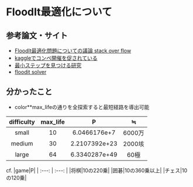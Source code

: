 # FloodIt最適化について

## 参考論文・サイト
- [FloodIt最適化問題についての議論 stack over flow](https://stackoverflow.com/questions/1430962/how-to-optimally-solve-the-flood-fill-puzzle)
- [kaggleでコンペ開催を促されている](https://www.kaggle.com/general/7512)
- [最小ステップを見つける研究](https://github.com/raghadd/Flood-It)
- [floodit solver](https://www.youtube.com/watch?v=DLcdTck-SeQ)


## 分かったこと
- color**max_lifeの通りを全探索すると最短経路を導出可能  

|difficulty|max_life|P|≒|
| :---: | :---: | :---: | :---: |
|small|10|6.0466176e+7|6000万|
|medium|30|2.2107392e+23|2000垓|
|large|64|6.3340287e+49|60極|

cf.
|game|P|
| :---: | :---: | 
|将棋|10の220乗|
|囲碁|10の360乗以上|
|チェス|10の120乗|





